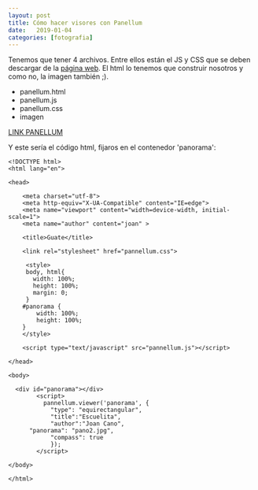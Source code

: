 ```yaml
---
layout: post
title: Cómo hacer visores con Panellum
date:   2019-01-04
categories: [fotografia]
---
```


Tenemos que tener 4 archivos. Entre ellos están el JS y CSS que se deben descargar de la [página web](https://pannellum.org/). El html lo tenemos que construir nosotros y como no, la imagen también ;).

- panellum.html
- panellum.js
- panellum.css
- imagen

[LINK PANELLUM](https://joancano.github.io/static/projects/panos/panellum.html)


Y este sería el código html, fijaros en el contenedor 'panorama':


```
<!DOCTYPE html>
<html lang="en">

<head>

    <meta charset="utf-8">
    <meta http-equiv="X-UA-Compatible" content="IE=edge">
    <meta name="viewport" content="width=device-width, initial-scale=1">
    <meta name="author" content="joan" >

    <title>Guate</title>

    <link rel="stylesheet" href="pannellum.css">

     <style>
     body, html{
       width: 100%;
       height: 100%;
       margin: 0;
     }
    #panorama {
        width: 100%;
        height: 100%;
    }
    </style>

    <script type="text/javascript" src="pannellum.js"></script>

</head>

<body>

  <div id="panorama"></div>
		<script>
		  pannellum.viewer('panorama', {
			"type": "equirectangular",
			"title":"Escuelita",
			"author":"Joan Cano",
      "panorama": "pano2.jpg",
			"compass": true
			});
		</script>

</body>

</html>
```
